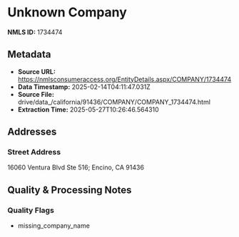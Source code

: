 # Unknown Company

**NMLS ID:** 1734474

## Metadata
- **Source URL:** https://nmlsconsumeraccess.org/EntityDetails.aspx/COMPANY/1734474
- **Data Timestamp:** 2025-02-14T04:11:47.031Z
- **Source File:** drive/data_/california/91436/COMPANY/COMPANY_1734474.html
- **Extraction Time:** 2025-05-27T10:26:46.564310

## Addresses
### Street Address
16060 Ventura Blvd Ste 516; Encino, CA 91436

## Quality & Processing Notes
### Quality Flags
- missing_company_name
